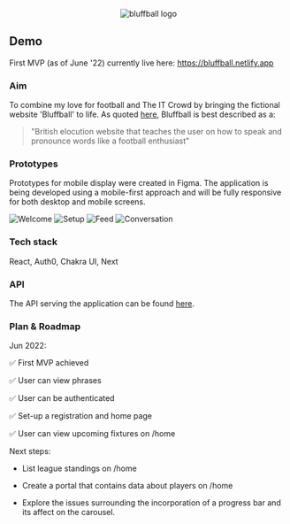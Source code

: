<p align="center">
  <img src="https://i.ibb.co/88LT8B6/bluffball.png" alt="bluffball logo"/>
  
</p>

## Demo

First MVP (as of June '22) currently live here: https://bluffball.netlify.app

### Aim

To combine my love for football and The IT Crowd by bringing the fictional website 'Bluffball' to life. As quoted [here](https://theitcrowd.fandom.com/wiki/BluffBall.co.uk), Bluffball is best described as a:

> "British elocution website that teaches the user on how to speak and pronounce words like a football enthusiast"



### Prototypes 

Prototypes for mobile display were created in Figma. The application is being developed using a mobile-first approach and will be fully responsive for both desktop and mobile screens.

![Welcome](https://i.ibb.co/pzYYKcL/i-Phone-SE-3.png)
![Setup](https://i.ibb.co/mD8Shj9/i-Phone-SE-4.png)
![Feed](https://i.ibb.co/BZy9GsG/Group-52.png)
![Conversation](https://i.ibb.co/L0sTxFJ/i-Phone-SE-5.png)

### Tech stack

React, Auth0, Chakra UI, Next

### API 

The API serving the application can be found [here](https://github.com/amritatwal/bluffballapi).

### Plan & Roadmap

Jun 2022: 

  :white_check_mark: First MVP achieved
  
  :white_check_mark: User can view phrases
  
  :white_check_mark: User can be authenticated
  
  :white_check_mark: Set-up a registration and home page
  
  :white_check_mark: User can view upcoming fixtures on /home
  
 
Next steps:
  - List league standings on /home
  
  - Create a portal that contains data about players on /home
  
  - Explore the issues surrounding the incorporation of a progress bar and its affect on the carousel.

